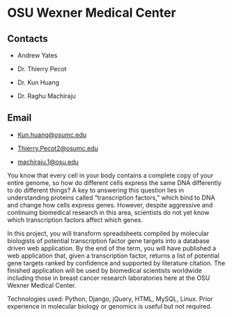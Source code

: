 OSU Wexner Medical Center
=========================

Contacts
---------

* Andrew Yates

* Dr. Thierry Pecot

* Dr. Kun Huang

* Dr. Raghu Machiraju

Email
-----

* Kun.huang@osumc.edu

* Thierry.Pecot2@osumc.edu

* machiraju.1@osu.edu

You know that every cell in your body contains a complete copy of your entire
genome, so how do different cells express the same DNA differently to do different
things? A key to answering this question lies in understanding proteins called
“transcription factors,” which bind to DNA and change how cells express genes.
However, despite aggressive and continuing biomedical research in this area,
scientists do not yet know which transcription factors affect which genes.

In this project, you will transform spreadsheets compiled by molecular biologists of
potential transcription factor gene targets into a database driven web application.
By the end of the term, you will have published a web application that, given a
transcription factor, returns a list of potential gene targets ranked by confidence
and supported by literature citation. The finished application will be used by
biomedical scientists worldwide including those in breast cancer research
laboratories here at the OSU Wexner Medical Center.

Technologies used: Python, Django, jQuery, HTML, MySQL, Linux. Prior experience
in molecular biology or genomics is useful but not required.
